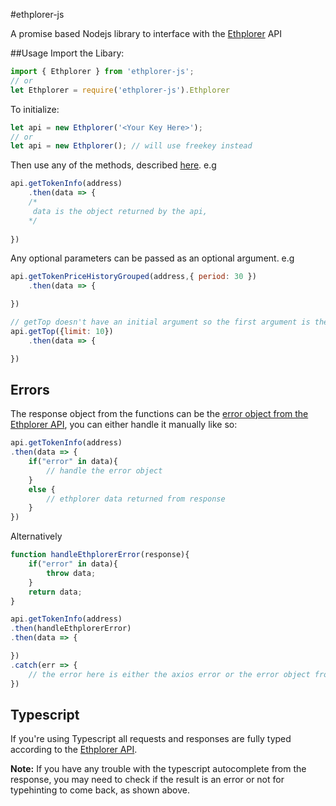 #ethplorer-js

A promise based Nodejs library to interface with the [Ethplorer](https://ethplorer.io/) API

##Usage
Import the Libary:
```js
import { Ethplorer } from 'ethplorer-js';
// or
let Ethplorer = require('ethplorer-js').Ethplorer
```

To initialize:
```js
let api = new Ethplorer('<Your Key Here>'); 
// or
let api = new Ethplorer(); // will use freekey instead
```
Then use any of the methods, described [here](https://github.com/EverexIO/Ethplorer/wiki/Ethplorer-API#methods). e.g
```js
api.getTokenInfo(address)
    .then(data => {
    /*
     data is the object returned by the api,
    */
   
})
```
Any optional parameters can be passed as an optional argument. e.g

```js
api.getTokenPriceHistoryGrouped(address,{ period: 30 })
    .then(data => {

})

// getTop doesn't have an initial argument so the first argument is the optional parameters
api.getTop({limit: 10})
    .then(data => {

})
```
## Errors
The response object from the functions can be the [error object from the Ethplorer API](https://github.com/EverexIO/Ethplorer/wiki/Ethplorer-API#error-response), you can either handle it manually like so:
```js
api.getTokenInfo(address)
.then(data => {
    if("error" in data){
        // handle the error object
    }
    else {
        // ethplorer data returned from response
    }
})
```
Alternatively
```js
function handleEthplorerError(response){
    if("error" in data){
        throw data;
    }
    return data;
}

api.getTokenInfo(address)
.then(handleEthplorerError)
.then(data => {

})
.catch(err => {
    // the error here is either the axios error or the error object from ethplorer
})
```


## Typescript

If you're using Typescript all requests and responses are fully typed according to the [Ethplorer API](https://github.com/EverexIO/Ethplorer/wiki/Ethplorer-API). 

**Note:** If you have any trouble with the typescript autocomplete from the response, you may need to check if the result is an error or not for typehinting to come back, as shown above.